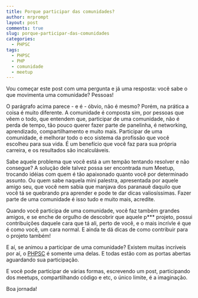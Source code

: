 ```yaml
---
title: Porque participar das comunidades?
author: mrprompt
layout: post
comments: true
slug: porque-participar-das-comunidades
categories:
  - PHPSC
tags:
  - PHPSC
  - PHP
  - comunidade
  - meetup
---
```


Vou começar este post com uma pergunta e já uma resposta: você sabe o que
movimenta uma comunidade? Pessoas!

O parágrafo acima parece - e é - óbvio, não é mesmo? Porém, na prática a coisa é
muito diferente. A comunidade é composta sim, por pessoas que vêem o todo, que
entendem que, participar de uma comunidade, não é perda de tempo, tão pouco
querer fazer parte de panelinha, é networking, aprendizado, compartilhamento e
muito mais. Participar de uma comunidade, é melhorar todo o eco sistema da
profissão que você escolheu para sua vida. É um benefício que você faz para sua
própria carreira, e os resultados são incalculáveis.

Sabe aquele problema que você está a um tempão tentando resolver e não 
consegue? A solução dele talvez possa ser encontrada num Meetup, trocando idéias
com quem é tão apaixonado quanto você por determinado assunto. 
Ou quem sabe naquela mini palestra, apresentada por aquele amigo seu, que você 
nem sabia que manjava dos paranauê daquilo que você tá se quebrando pra aprender 
e pode te dar dicas valiosíssimas. 
Fazer parte de uma comunidade é isso tudo e muito mais, acredite.

Quando você participa de uma comunidade, você faz também grandes amigos, e se
enche de orgulho de descobrir que aquele p*** projeto, possui contribuições
daquele cara que tá ali, perto de você, e o mais incrívle é que é como você, um
cara normal. E ainda te dá dicas de como contribuir para o projeto também!

E aí, se animou a participar de uma comunidade? Existem muitas incríveis por aí,
o [PHPSC](http://www.phpsc.com.br) é somente uma delas. E todas estão com as
portas abertas aguardando sua participação.

E você pode participar de várias formas, escrevendo um post, participando dos
meetups, compartilhando código e etc, o único limite, é a imaginação.

Boa jornada!

